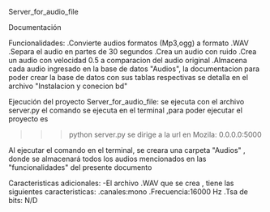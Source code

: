 
Server_for_audio_file

Documentación


Funcionalidades:
.Convierte audios formatos (Mp3,ogg) a formato .WAV 
.Separa el audio en partes de 30 segundos
.Crea un audio con ruido
.Crea un audio con velocidad 0.5 a comparacion del audio original
.Almacena cada audio ingresado en la base de datos "Audios", la documentacion para poder crear la base de datos con sus tablas respectivas se detalla en el archivo "Instalacion y conecion bd"


Ejecución del proyecto Server_for_audio_file:
se ejecuta con el archivo server.py
el comando  se ejecuta en el terminal ,para poder ejecutar el proyecto es
>>> python server.py
> se dirige a la url en Mozila: 0.0.0.0:5000

Al ejecutar el comando en el terminal, se creara una carpeta "Audios" , donde se almacenará todos los audios mencionados en las "funcionalidades" del presente documento

Caracteristicas adicionales:
-El archivo .WAV que se crea , tiene las siguientes caracteristicas: 
.canales:mono
.Frecuencia:16000 Hz
.Tsa de bits: N/D



